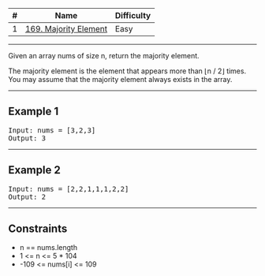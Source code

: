 | #   | Name                                                                                 | Difficulty |
| --- | ------------------------------------------------------------------------------------ | ---------- |
| 1   | [169. Majority Element](https://leetcode.com/problems/majority-element/description/) | Easy       |

---
Given an array nums of size n, return the majority element.

The majority element is the element that appears more than ⌊n / 2⌋ times. You may assume that the majority element always exists in the array.

---

## Example 1

<pre>
Input: nums = [3,2,3]
Output: 3
</pre>

---

## Example 2

<pre>
Input: nums = [2,2,1,1,1,2,2]
Output: 2
</pre>

---

## Constraints
- n == nums.length
- 1 <= n <= 5 * 104
- -109 <= nums[i] <= 109
